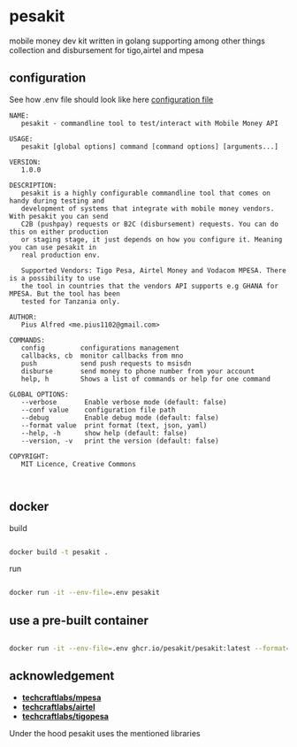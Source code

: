 # pesakit
mobile money dev kit written in golang supporting among other things collection and disbursement for tigo,airtel and mpesa


## configuration

See how .env file should look like here [configuration file](ENV.md)


```text
NAME:
   pesakit - commandline tool to test/interact with Mobile Money API

USAGE:
   pesakit [global options] command [command options] [arguments...]

VERSION:
   1.0.0

DESCRIPTION:
   pesakit is a highly configurable commandline tool that comes on handy during testing and
   development of systems that integrate with mobile money vendors. With pesakit you can send
   C2B (pushpay) requests or B2C (disbursement) requests. You can do this on either production
   or staging stage, it just depends on how you configure it. Meaning you can use pesakit in
   real production env.
   
   Supported Vendors: Tigo Pesa, Airtel Money and Vodacom MPESA. There is a possibility to use
   the tool in countries that the vendors API supports e.g GHANA for MPESA. But the tool has been
   tested for Tanzania only.

AUTHOR:
   Pius Alfred <me.pius1102@gmail.com>

COMMANDS:
   config         configurations management
   callbacks, cb  monitor callbacks from mno
   push           send push requests to msisdn
   disburse       send money to phone number from your account
   help, h        Shows a list of commands or help for one command

GLOBAL OPTIONS:
   --verbose       Enable verbose mode (default: false)
   --conf value    configuration file path
   --debug         Enable debug mode (default: false)
   --format value  print format (text, json, yaml)
   --help, -h      show help (default: false)
   --version, -v   print the version (default: false)

COPYRIGHT:
   MIT Licence, Creative Commons
   
   

```

## docker

build
```bash

docker build -t pesakit .

```

run

```bash

docker run -it --env-file=.env pesakit

```


## use a pre-built container

```bash

docker run -it --env-file=.env ghcr.io/pesakit/pesakit:latest --format=json config print 

```


## acknowledgement

- [**techcraftlabs/mpesa**](https://github.com/techcraftlabs/mpesa)
- [**techcraftlabs/airtel**](https://github.com/techcraftlabs/airtel)
- [**techcraftlabs/tigopesa**](https://github.com/techcraftlabs/tigopesa)


Under the hood pesakit uses the mentioned libraries